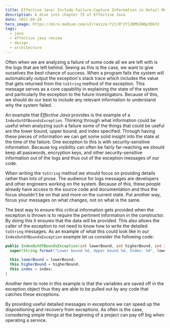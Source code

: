 ```yaml
---
title: Effective Java! Include Failure-Capture Information in Detail Messages
description: A dive into chapter 75 of Effective Java
date: 2021-09-28
hero_image: https://miro.medium.com/v2/resize:fit/0*2YlZDMSIW0p3DGY2
tags:
  - java
  - effective java review
  - design
  - architecture
---
```


Often when we are analyzing a failure of some code all we are left with is the logs that are left behind. Seeing as this is the case, we want to give ourselves the best chance of success. When a program fails the system will automatically output the exception's stack trace which includes the value that gets returned from the `toString` method of the exception. This message serves as a core capability in explaining the state of the system and particularly the exception to the future investigators. Because of this, we should do our best to include any relevant information to understand why the system failed. 

An example that _Effective Java_ provides is the example of a `IndexOutOfBoundsException`. Thinking through what information could be useful when analyzing such a failure some of the things that could be useful are the lower bound, upper bound, and index specified. Through having these pieces of information we can get some solid insight into the state at the time of the failure. One exception to this is with security-sensitive information. Because log visibility can often be fairly far-reaching we should keep all passwords, encryption keys, and other security-sensitive information out of the logs and thus out of the exception messages of our code. 

When writing the `toString` method we should focus on providing details rather than lots of prose. The audience for logs messages are developers and other engineers working on the system. Because of this, these people already have access to the source code and documentation and thus the focus shouldn't be on that and more on the current state. Put another way, focus your messages on what changes, not on what is the same.

The best way to ensure this critical information gets provided when the exception is thrown is to require the pertinent information in the constructor. By doing this it ensures that the data will be provided. This also allows the caller of the exception to not need to know how to write the detailed `toString` messages. As an example of what this could look like in our `IndexOutOfBoundsException` example let us consider the following code:

```java
public IndexOutOfBoundsException(int lowerBound, int higherBound, int index) {
  super(String.format("Lower bound %d, Upper bound %d, Index: %d", lowerBound, higherBound, index));

  this.lowerBound = lowerBound;
  this.higherBound = higherBound;
  this.index = index;
}
```

Another item to note in this example is that the variables are saved off in the exception object thus they are able to be pulled out by any code that catches these exceptions. 

By providing useful detailed messages in exceptions we can speed up the dispositioning and recovery from exceptions. As often is the case, considering simple things at the beginning of a project can pay off big when operating a service.